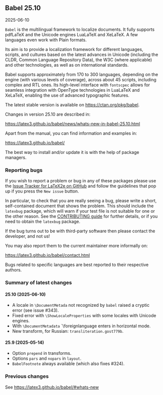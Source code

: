 ## Babel 25.10

2025-06-10

`Babel` is the multilingual framework to localize documents. It fully
supports pdfLaTeX and the Unicode engines LuaLaTeX and XeLaTeX. A few
languages even work with Plain formats.

Its aim is to provide a localization framework for different languages,
scripts, and cultures based on the latest advances in Unicode
(including the CLDR, Common Language Repository Data), the W3C (where
applicable) and other technologies, as well as on international
standards.

Babel supports approximately from 170 to 300 languages, depending on
the engine (with various levels of coverage), across about 45 scripts,
including complex and RTL ones. Its high-level interface with
`fontscpec` allows for seamless integration with OpenType technologies
in LuaLaTeX and XeLaTeX, enabling the use of advanced typographic
features.

The latest stable version is available on <https://ctan.org/pkg/babel>.

Changes in version 25.10 are described in:

https://latex3.github.io/babel/news/whats-new-in-babel-25.10.html

Apart from the manual, you can find information and examples in:

https://latex3.github.io/babel/

The best way to install and/or update it is with the help of package
managers.

### Reporting bugs

If you wish to report a problem or bug in any of these packages please
use the
[Issue Tracker for LaTeX2e on GitHub](https://github.com/latex3/babel/issues)
and follow the guidelines that pop up if you press the `New issue`
button.

In particular, to check that you are really seeing a bug, please write
a short, self-contained document that shows the problem. This should
include the `latexbug` package, which will warn if your test file is
not suitable for one or the other reason. See the
[CONTRIBUTING guide](https://github.com/latex3/latex2e/blob/master/CONTRIBUTING.md)
for further details, or if you need to obtain the `latexbug` package.

If the bug turns out to be with third-party software then please
contact the developer, and not us!

You may also report them to the current maintainer more informally on:

   https://latex3.github.io/babel/contact.html

Bugs related to specific languages are best reported to their
respective authors.

### Summary of latest changes

#### 25.10 (2025-06-10)

* A locale in `\DocumentMetada` not recognized by `babel` raised
  a cryptic error (see issue #343).
* Fixed error with `\ShowLocaleProperties` with some locales with
  Unicode engines.
* With `\DocumentMetadata` `\foreignlanguage enters in horizontal
  mode.
* New transform, for Russian: `transliteration.gost779b`.
       
#### 25.9 (2025-05-14)

* Option `prepend` in transforms.
* Options `pars` and `nopars` in `layout`.
* `BabelFootnote` always available (which also fixes #324).

### Previous changes

See https://latex3.github.io/babel/#whats-new
